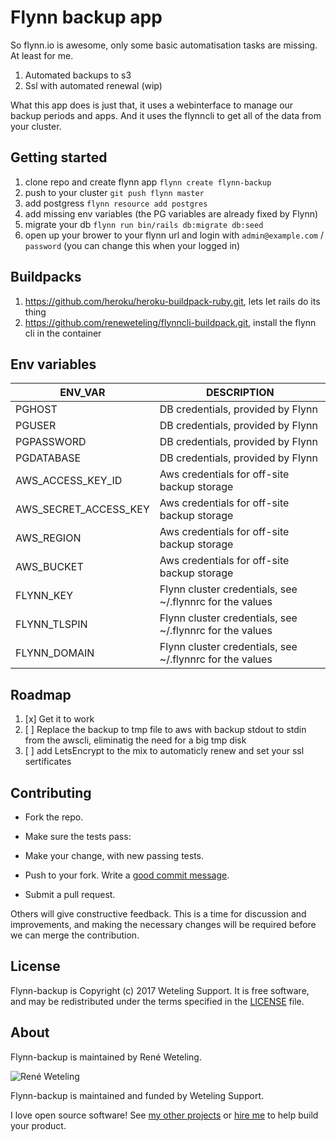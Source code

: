 # Flynn backup app

So flynn.io is awesome, only some basic automatisation tasks are missing. At least for me. 

1. Automated backups to s3
2. Ssl with automated renewal (wip)

What this app does is just that, it uses a webinterface to manage our backup periods and apps. And it uses the flynncli to get all of the data from your cluster.

## Getting started
1. clone repo and create flynn app `flynn create flynn-backup`
2. push to your cluster `git push flynn master`
3. add postgress `flynn resource add postgres`
4. add missing env variables (the PG variables are already fixed by Flynn)
5. migrate your db `flynn run bin/rails db:migrate db:seed`
6. open up your brower to your flynn url and login with `admin@example.com` / `password` (you can change this when your logged in)

## Buildpacks
1. https://github.com/heroku/heroku-buildpack-ruby.git, lets let rails do its thing
2. https://github.com/reneweteling/flynncli-buildpack.git, install the flynn cli in the container

## Env variables

| ENV_VAR               | DESCRIPTION                                              |
|-----------------------|----------------------------------------------------------|
| PGHOST                | DB credentials, provided by Flynn                        |
| PGUSER                | DB credentials, provided by Flynn                        |
| PGPASSWORD            | DB credentials, provided by Flynn                        |
| PGDATABASE            | DB credentials, provided by Flynn                        |
| AWS_ACCESS_KEY_ID     | Aws credentials for off-site backup storage              |
| AWS_SECRET_ACCESS_KEY | Aws credentials for off-site backup storage              |
| AWS_REGION            | Aws credentials for off-site backup storage              |
| AWS_BUCKET            | Aws credentials for off-site backup storage              |
| FLYNN_KEY             | Flynn cluster credentials, see ~/.flynnrc for the values |
| FLYNN_TLSPIN          | Flynn cluster credentials, see ~/.flynnrc for the values |
| FLYNN_DOMAIN          | Flynn cluster credentials, see ~/.flynnrc for the values |

## Roadmap
1. [x] Get it to work
2. [ ] Replace the backup to tmp file to aws with backup stdout to stdin from the awscli, eliminatig the need for a big tmp disk
3. [ ] add LetsEncrypt to the mix to automaticly renew and set your ssl sertificates

## Contributing

* Fork the repo.
* Make sure the tests pass:
* Make your change, with new passing tests. 
* Push to your fork. Write a [good commit message][commit]. 
* Submit a pull request.

  [commit]: http://tbaggery.com/2008/04/19/a-note-about-git-commit-messages.html

Others will give constructive feedback.
This is a time for discussion and improvements,
and making the necessary changes will be required before we can
merge the contribution.

## License

Flynn-backup is Copyright (c) 2017 Weteling Support.
It is free software, and may be redistributed
under the terms specified in the [LICENSE] file.

  [LICENSE]: /LICENSE

## About

Flynn-backup is maintained by René Weteling.

![René Weteling](http://www.weteling.com/zzz/footer.png)

Flynn-backup is maintained and funded by Weteling Support.

I love open source software!
See [my other projects][blog]
or [hire me][hire] to help build your product.

  [blog]: http://www.weteling.com/
  [hire]: http://www.weteling.com/contact/



